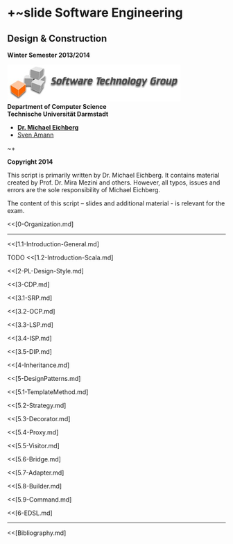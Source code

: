 +~slide
Software Engineering 
===
Design & Construction
---

**Winter Semester 2013/2014**

![Software Technology Group](Images/STG-logo.jpg)  
**Department of Computer Science**  
**Technische Universität Darmstadt**

* **[Dr. Michael Eichberg](<mailto:eichberg@informatik.tu-darmstadt.de>)**
* [Sven Amann](<mailto:amann@st.informatik.tu-darmstadt.de>) 

~+

**Copyright 2014**

This script is primarily written by Dr. Michael Eichberg. It contains material created by Prof. Dr. Mira Mezini and others. However, all typos, issues and errors are the sole responsibility of Michael Eichberg. 

The content of this script – slides and additional material - is relevant for the exam.

<<[0-Organization.md]


---


<<[1.1-Introduction-General.md]

TODO <<[1.2-Introduction-Scala.md]


<<[2-PL-Design-Style.md]


<<[3-CDP.md]

<<[3.1-SRP.md]

<<[3.2-OCP.md]

<<[3.3-LSP.md]

<<[3.4-ISP.md]

<<[3.5-DIP.md]


<<[4-Inheritance.md]


<<[5-DesignPatterns.md]

<<[5.1-TemplateMethod.md]

<<[5.2-Strategy.md]

<<[5.3-Decorator.md]

<<[5.4-Proxy.md]

<<[5.5-Visitor.md]

<<[5.6-Bridge.md]

<<[5.7-Adapter.md]

<<[5.8-Builder.md]

<<[5.9-Command.md]
 
<<[6-EDSL.md] 

---


<<[Bibliography.md]
